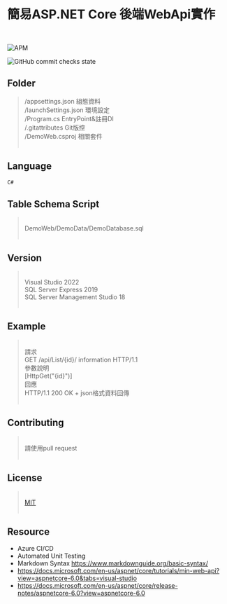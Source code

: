 # 簡易ASP.NET Core 後端WebApi實作
<br>

![APM](https://img.shields.io/apm/l/vim-mode?color=lightgrey&label=license&logo=.net&logoColor=lightgrey)

![GitHub commit checks state](https://img.shields.io/github/checks-status/YuChenMVC/DemoWeb/5b233a3e5b4225fd16b6d22f1fc2fa985bbf1126?color=ff69b4&label=DemoWeb&logo=github&logoColor=%23FC60A8&style=plastic)

## Folder
>/appsettings.json 組態資料<br>
>/launchSettings.json 環境設定<br>
>/Program.cs EntryPoint&註冊DI<br>
>/.gitattributes Git版控<br>
>/DemoWeb.csproj 相關套件<br><br>

## Language
```C#
C#
```

## Table Schema Script
><br>DemoWeb/DemoData/DemoDatabase.sql<br><br>

## Version
><br>Visual Studio 2022<br>
>SQL Server Express 2019<br>
>SQL Server Management Studio 18<br><br>

## Example
><br>請求<br>
>GET /api/List/{id}/ information HTTP/1.1<br>
>參數說明<br>
>[HttpGet("{id}")]<br>
>回應<br>
>HTTP/1.1 200 OK + json格式資料回傳<br><br>

## Contributing
><br>請使用pull request<br><br>

## License
><br>[MIT](https://choosealicense.com/licenses/mit/)<br><br>

## Resource
- Azure CI/CD
- Automated Unit Testing
- Markdown Syntax <https://www.markdownguide.org/basic-syntax/>
- <https://docs.microsoft.com/en-us/aspnet/core/tutorials/min-web-api?view=aspnetcore-6.0&tabs=visual-studio>
- <https://docs.microsoft.com/en-us/aspnet/core/release-notes/aspnetcore-6.0?view=aspnetcore-6.0>